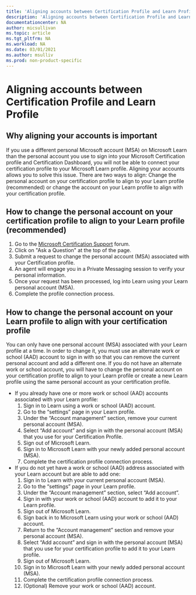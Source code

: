 ```yaml
---
title: 'Aligning accounts between Certification Profile and Learn Profile | Microsoft Docs'
description: 'Aligning accounts between Certification Profile and Learn Profile' 
documentationcenter: NA 
author: micsullivan
ms.topic: article
ms.tgt_pltfrm: NA
ms.workload: NA
ms.date: 03/01/2021
ms.author: msulliv
ms.prod: non-product-specific
---
```

# Aligning accounts between Certification Profile and Learn Profile

## Why aligning your accounts is important

If you use a different personal Microsoft account (MSA) on Microsoft Learn than the personal account you use to sign into your Microsoft Certification profile and Certification Dashboard, you will not be able to connect your certification profile to your Microsoft Learn profile. Aligning your accounts allows you to solve this issue. There are two ways to align: Change the personal account on your certification profile to align to your Learn profile (recommended) or change the account on your Learn profile to align with your certification profile.

## How to change the personal account on your certification profile to align to your Learn profile (recommended)

1. Go to the [Microsoft Certification Support](https://aka.ms/mcpforum) forum. 
2. Click on "Ask a Question" at the top of the page. 
3. Submit a request to change the personal account (MSA) associated with your Certification profile. 
4. An agent will engage you in a Private Messaging session to verify your personal information.  
5. Once your request has been processed, log into Learn using your Learn personal account (MSA). 
6. Complete the profile connection process. 

## How to change the personal account on your Learn profile to align with your certification profile

You can only have one personal account (MSA) associated with your Learn profile at a time. In order to change it, you must use an alternate work or school (AAD) account to sign in with so that you can remove the current personal account and add a different one.  If you do not have an alternate work or school account, you will have to change the personal account on your certification profile to align to your Learn profile or create a new Learn profile using the same personal account as your certification profile.

- If you already have one or more work or school (AAD) accounts associated with your Learn profile:
    1. Sign in to Learn using a work or school (AAD) account.
    2. Go to the “settings” page in your Learn profile.
    3. Under the “Account management” section, remove your current personal account (MSA).
    4. Select “Add account” and sign in with the personal account (MSA) that you use for your Certification Profile.
    5. Sign out of Microsoft Learn.
    6. Sign in to Microsoft Learn with your newly added personal account (MSA).
    7. Complete the certification profile connection process.
- If you do not yet have a work or school (AAD) address associated with your Learn account but are able to add one:
    1. Sign in to Learn with your current personal account (MSA).
    2. Go to the “settings” page in your Learn profile.
    3. Under the “Account management” section, select “Add account”.
    4. Sign in with your work or school (AAD) account to add it to your Learn profile.
    5. Sign out of Microsoft Learn.
    6. Sign back in to Microsoft Learn using your work or school (AAD) account.
    7. Return to the “Account management” section and remove your personal account (MSA).
    8. Select “Add account” and sign in with the personal account (MSA) that you use for your certification profile to add it to your Learn profile.
    9. Sign out of Microsoft Learn.
    10. Sign in to Microsoft Learn with your newly added personal account (MSA).
    11. Complete the certification profile connection process.
    12. (Optional) Remove your work or school (AAD) account.
